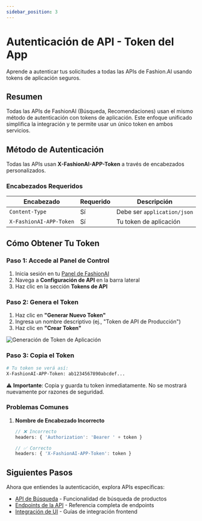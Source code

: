 ```yaml
---
sidebar_position: 3
---
```


# Autenticación de API - Token del App

Aprende a autenticar tus solicitudes a todas las APIs de Fashion.AI usando tokens de aplicación seguros.

## Resumen

Todas las APIs de FashionAI (Búsqueda, Recomendaciones) usan el mismo método de autenticación con tokens de aplicación. Este enfoque unificado simplifica la integración y te permite usar un único token en ambos servicios.

## Método de Autenticación

Todas las APIs usan **X-FashionAI-APP-Token** a través de encabezados personalizados.

### Encabezados Requeridos

| Encabezado              | Requerido | Descripción                    |
| ----------------------- | --------- | ------------------------------ |
| `Content-Type`          | Sí        | Debe ser `application/json`    |
| `X-FashionAI-APP-Token` | Sí        | Tu token de aplicación         |

## Cómo Obtener Tu Token

### Paso 1: Accede al Panel de Control

1.  Inicia sesión en tu [Panel de FashionAI](https://dashboard.fashionaiale.com)
2.  Navega a **Configuración de API** en la barra lateral
3.  Haz clic en la sección **Tokens de API**

### Paso 2: Genera el Token

1.  Haz clic en **"Generar Nuevo Token"**
2.  Ingresa un nombre descriptivo (ej., "Token de API de Producción")
4.  Haz clic en **"Crear Token"**

![Generación de Token de Aplicación](/img/app-token.png)

### Paso 3: Copia el Token

```bash
# Tu token se verá así:
X-FashionAI-APP-Token: ab1234567890abcdef...
```

⚠️ **Importante**: Copia y guarda tu token inmediatamente. No se mostrará nuevamente por razones de seguridad.

### Problemas Comunes

1. **Nombre de Encabezado Incorrecto**
   ```javascript
   // ❌ Incorrecto
   headers: { 'Authorization': 'Bearer ' + token }

   // ✅ Correcto
   headers: { 'X-FashionAI-APP-Token': token }
   ```

## Siguientes Pasos

Ahora que entiendes la autenticación, explora APIs específicas:

- [API de Búsqueda](./search/overview) - Funcionalidad de búsqueda de productos
- [Endpoints de la API](./api-endpoints) - Referencia completa de endpoints
- [Integración de UI](./ui-integration) - Guías de integración frontend
